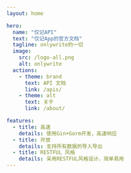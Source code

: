 ```yaml
---
layout: home

hero:
  name: "仅记API"
  text: "仅记App的官方文档"
  tagline: onlywrite的一切
  image:
    src: /logo-all.png
    alt: onlywrite
  actions:
    - theme: brand
      text: API 文档
      link: /apis/
    - theme: alt
      text: 关于
      link: /about/

features:
  - title: 高速
    details: 使用Gin+Gorm开发，高速响应
  - title: 开放
    details: 支持所有数据的导入导出
  - title: RESTFUL 风格
    details: 采用RESTFUL风格设计，简单易用
---
```


<style>
:root {
  --vp-home-hero-name-color: transparent;
  --vp-home-hero-name-background: -webkit-linear-gradient(120deg, #fd9620 26%, #ab7c44);
  --vp-home-hero-image-background-image: linear-gradient(30deg, #fa9943, #eeecec);
  --vp-home-hero-image-filter: blur(44px);
}

@media (min-width: 640px) {
  :root {
    --vp-home-hero-image-filter: blur(56px);
  }
}

@media (min-width: 960px) {
  :root {
    --vp-home-hero-image-filter: blur(68px);
  }
}
</style>